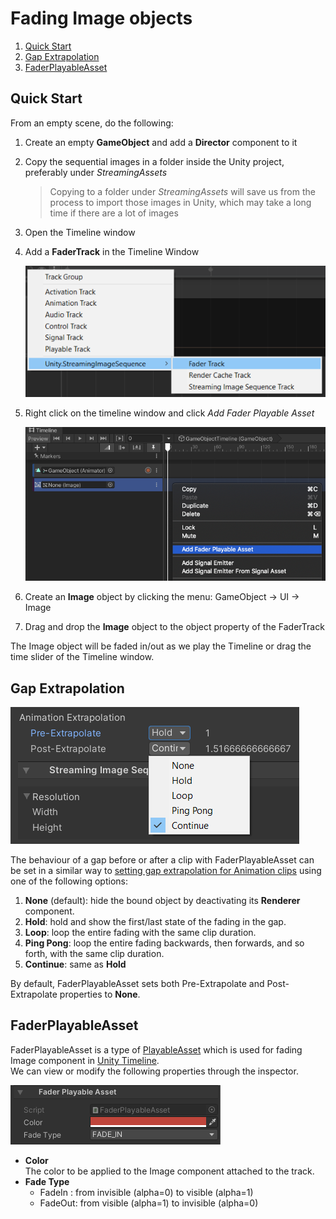 # Fading Image objects

1. [Quick Start](#quick-start)
1. [Gap Extrapolation](#gap-extrapolation)
1. [FaderPlayableAsset](#faderplayableasset)

## Quick Start

From an empty scene, do the following:

1. Create an empty **GameObject** and add a **Director** component to it
1. Copy the sequential images in a folder inside the Unity project, preferably under *StreamingAssets*
   > Copying to a folder under *StreamingAssets* will save us from the process to import those images in Unity, which may take a long time if there are a lot of images
1. Open the Timeline window
1. Add a **FaderTrack** in the Timeline Window

   ![AddFaderTrack](../images/AddFaderTrack.png)
   
1. Right click on the timeline window and click *Add Fader Playable Asset*
 
   ![AddFaderPlayableAsset](../images/AddFaderPlayableAsset.png)
   
1. Create an **Image** object by clicking the menu: GameObject -> UI -> Image

1. Drag and drop the **Image** object to the object property of the FaderTrack 


The Image object will be faded in/out as we play the Timeline or drag the time slider of the Timeline window.

## Gap Extrapolation

![StreamingImageSequencePlayableAssetExtrapolation](../images/StreamingImageSequencePlayableAssetExtrapolation.png)

The behaviour of a gap before or after a clip with FaderPlayableAsset can be set in a similar way to 
[setting gap extrapolation for Animation clips](https://docs.unity3d.com/Packages/com.unity.timeline@1.5/manual/clp_gap_extrap.html)
using one of the following options:
1. **None** (default): hide the bound object by deactivating its **Renderer** component.
1. **Hold**: hold and show the first/last state of the fading in the gap.
1. **Loop**: loop the entire fading with the same clip duration.
1. **Ping Pong**: loop the entire fading backwards, then forwards, and so forth, with the same clip duration.
1. **Continue**: same as **Hold**

By default, FaderPlayableAsset sets both Pre-Extrapolate and Post-Extrapolate properties to **None**.


## FaderPlayableAsset

FaderPlayableAsset is a type of 
[PlayableAsset](https://docs.unity3d.com/ScriptReference/Playables.PlayableAsset.html)
which is used for fading Image component in
[Unity Timeline](https://docs.unity3d.com/Packages/com.unity.timeline@latest).  
We can view or modify the following properties through the inspector.

![FaderPlayableAsset](../images/FaderPlayableAsset.png)

* **Color**   
  The color to be applied to the Image component attached to the track.
* **Fade Type**  
  - FadeIn : from invisible (alpha=0) to visible   (alpha=1) 
  - FadeOut: from visible   (alpha=1) to invisible (alpha=0) 






